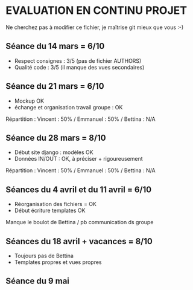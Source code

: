 # EVALUATION EN CONTINU PROJET

Ne cherchez pas à modifier ce fichier, je maîtrise git mieux que vous :-)

## Séance du 14 mars = 6/10
- Respect consignes : 3/5 (pas de fichier AUTHORS)
- Qualité code : 3/5 (il manque des vues secondaires)


## Séance du 21 mars = 6/10
- Mockup OK
- échange et organisation travail groupe : OK

Répartition : Vincent : 50% / Emmanuel : 50% / Bettina : N/A


## Séance du 28 mars =  8/10
- Début site django : modèles OK
- Données IN/OUT : OK, à préciser + rigoureusement

Répartition : Vincent : 50% / Emmanuel : 50% / Bettina : N/A

## Séances du 4 avril et du 11 avril = 6/10

- Réorganisation des fichiers = OK
- Début écriture templates OK

Manque le boulot de Bettina / pb communication ds groupe

## Séances du 18 avril + vacances = 8/10

- Toujours pas de Bettina
- Templates propres et vues propres

## Séance du 9 mai